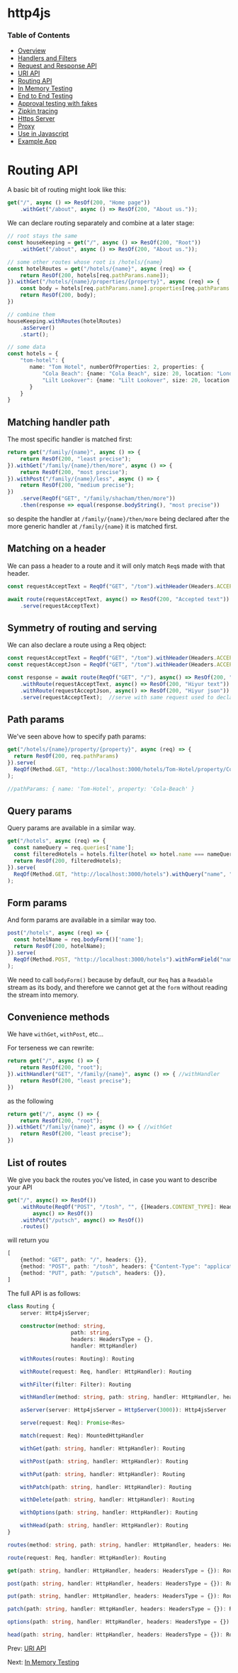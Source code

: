 # http4js

### Table of Contents

- [Overview](/http4js/#basics)
- [Handlers and Filters](/http4js/Handlers-and-filters/#handlers-and-filters)
- [Request and Response API](/http4js/Request-and-response-api/#request-and-response-api)
- [URI API](/http4js/Uri-api/#uri-api)
- [Routing API](/http4js/Routing-api/#routing-api)
- [In Memory Testing](/http4js/In-memory-testing/#in-memory-testing)
- [End to End Testing](/http4js/End-to-end-testing/#end-to-end-testing)
- [Approval testing with fakes](/http4js/Approval-testing-with-fakes/#approval-testing-with-fakes)
- [Zipkin tracing](/http4js/Zipkin-tracing/#zipkin-tracing)
- [Https Server](/http4js/Https-server/#https-server)
- [Proxy](/http4js/Proxy/#proxy)
- [Use in Javascript](/http4js/Use-in-javascript/#how-to-require-and-use-http4js-in-js)
- [Example App](https://github.com/TomShacham/http4js-eg)

# Routing API

A basic bit of routing might look like this:

```typescript
get("/", async () => ResOf(200, "Home page"))
    .withGet("/about", async () => ResOf(200, "About us."));
```

We can declare routing separately and combine at a later stage:

```typescript
// root stays the same 
const houseKeeping = get("/", async () => ResOf(200, "Root"))
    .withGet("/about", async () => ResOf(200, "About us."));

// some other routes whose root is /hotels/{name}
const hotelRoutes = get("/hotels/{name}", async (req) => {
    return ResOf(200, hotels[req.pathParams.name]);
}).withGet("/hotels/{name}/properties/{property}", async (req) => {
    const body = hotels[req.pathParams.name].properties[req.pathParams.property];
    return ResOf(200, body); 
})

// combine them
houseKeeping.withRoutes(hotelRoutes)
    .asServer()
    .start();

// some data
const hotels = {
    "tom-hotel": {
       name: "Tom Hotel", numberOfProperties: 2, properties: {
           "Cola Beach": {name: "Cola Beach", size: 20, location: "London"},
           "Lilt Lookover": {name: "Lilt Lookover", size: 20, location: "New York"}
       }
    }
}
```

## Matching handler path

The most specific handler is matched first:

```typescript
return get("/family/{name}", async () => {
    return ResOf(200, "least precise");
}).withGet("/family/{name}/then/more", async () => {
    return ResOf(200, "most precise");
}).withPost("/family/{name}/less", async () => {
    return ResOf(200, "medium precise");
})
    .serve(ReqOf("GET", "/family/shacham/then/more"))
    .then(response => equal(response.bodyString(), "most precise"))
```

so despite the handler at `/family/{name}/then/more` being declared after the more
generic handler at `/family/{name}` it is matched first.

## Matching on a header

We can pass a header to a route and it will only match `Req`s made with that header.

```typescript
const requestAcceptText = ReqOf("GET", "/tom").withHeader(Headers.ACCEPT, HeaderValues.APPLICATION_JSON);

await route(requestAcceptText, async() => ResOf(200, "Accepted text"))
    .serve(requestAcceptText)

```

## Symmetry of routing and serving

We can also declare a route using a Req object: 

```typescript
const requestAcceptText = ReqOf("GET", "/tom").withHeader(Headers.ACCEPT, HeaderValues.APPLICATION_JSON);
const requestAcceptJson = ReqOf("GET", "/tom").withHeader(Headers.ACCEPT, HeaderValues.TEXT_HTML);

const response = await route(ReqOf("GET", "/"), async() => ResOf(200, "Hiyur"))
    .withRoute(requestAcceptText, async() => ResOf(200, "Hiyur text")) //will match this route based on header
    .withRoute(requestAcceptJson, async() => ResOf(200, "Hiyur json"))
    .serve(requestAcceptText);  //serve with same request used to declare routing
```

## Path params

We've seen above how to specify path params:

```typescript
get("/hotels/{name}/property/{property}", async (req) => {
  return ResOf(200, req.pathParams)
}).serve(
  ReqOf(Method.GET, "http://localhost:3000/hotels/Tom-Hotel/property/Cola-Beach")
);

//pathParams: { name: 'Tom-Hotel', property: 'Cola-Beach' }
```

## Query params

Query params are available in a similar way.

```typescript
get("/hotels", async (req) => {
  const nameQuery = req.queries['name'];
  const filteredHotels = hotels.filter(hotel => hotel.name === nameQuery);
  return ResOf(200, filteredHotels);
}).serve(
  ReqOf(Method.GET, "http://localhost:3000/hotels").withQuery("name", "Tom Hotel")
);
```

## Form params

And form params are available in a similar way too.

```typescript
post("/hotels", async (req) => {
  const hotelName = req.bodyForm()['name'];
  return ResOf(200, hotelName);
}).serve(
  ReqOf(Method.POST, "http://localhost:3000/hotels").withFormField("name", "Tom Hotel")
);
```

We need to call `bodyForm()` because by default, our `Req` has a `Readable`
stream as its body, and therefore we cannot get at the `form` without reading
the stream into memory. 

## Convenience methods

We have `withGet`, `withPost`, etc...

For terseness we can rewrite:

```typescript
return get("/", async () => {
    return ResOf(200, "root");
}).withHandler("GET", "/family/{name}", async () => { //withHandler
    return ResOf(200, "least precise");
})
```

as the following

```typescript
return get("/", async () => {
    return ResOf(200, "root");
}).withGet("/family/{name}", async () => { //withGet
    return ResOf(200, "least precise");
})
```

## List of routes

We give you back the routes you've listed, in case you want to describe your API

```typescript
get("/", async() => ResOf())
    .withRoute(ReqOf("POST", "/tosh", "", {[Headers.CONTENT_TYPE]: HeaderValues.APPLICATION_JSON}),
        async() => ResOf())
    .withPut("/putsch", async() => ResOf())
    .routes()
```

will return you 

```typescript
[
    {method: "GET", path: "/", headers: {}},
    {method: "POST", path: "/tosh", headers: {"Content-Type": "application/json"}},
    {method: "PUT", path: "/putsch", headers: {}},
]
```

The full API is as follows: 

```typescript
class Routing {
    server: Http4jsServer;
    
    constructor(method: string,
                    path: string,
                    headers: HeadersType = {},
                    handler: HttpHandler)

    withRoutes(routes: Routing): Routing 

    withRoute(request: Req, handler: HttpHandler): Routing 

    withFilter(filter: Filter): Routing 

    withHandler(method: string, path: string, handler: HttpHandler, headers: HeadersType = {}): Routing

    asServer(server: Http4jsServer = HttpServer(3000)): Http4jsServer

    serve(request: Req): Promise<Res> 

    match(request: Req): MountedHttpHandler 

    withGet(path: string, handler: HttpHandler): Routing 

    withPost(path: string, handler: HttpHandler): Routing

    withPut(path: string, handler: HttpHandler): Routing 

    withPatch(path: string, handler: HttpHandler): Routing 

    withDelete(path: string, handler: HttpHandler): Routing 

    withOptions(path: string, handler: HttpHandler): Routing 

    withHead(path: string, handler: HttpHandler): Routing
}

routes(method: string, path: string, handler: HttpHandler, headers: HeadersType = {}): Routing

route(request: Req, handler: HttpHandler): Routing

get(path: string, handler: HttpHandler, headers: HeadersType = {}): Routing

post(path: string, handler: HttpHandler, headers: HeadersType = {}): Routing

put(path: string, handler: HttpHandler, headers: HeadersType = {}): Routing

patch(path: string, handler: HttpHandler, headers: HeadersType = {}): Routing

options(path: string, handler: HttpHandler, headers: HeadersType = {}): Routing

head(path: string, handler: HttpHandler, headers: HeadersType = {}): Routing
```

Prev: [URI API](/http4js/Uri-api/#uri-api)

Next: [In Memory Testing](/http4js/In-memory-testing/#in-memory-testing)

